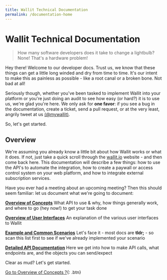 ```yaml
---
title: Wallit Technical Documentation
permalink: /documentation-home
---
```

# Wallit Technical Documentation

> How many software developers does it take to change a lightbulb?  None! That's a hardware problem!

Hey there! Welcome to our developer docs.  Trust us, we know that these things can get a little long winded and dry from
time to time.  It's our intent to make this as painless as possible - like a root canal or a broken bone. Not bad at all!

Seriously though, whether you've been tasked to implement Wallit into your platform or you're just doing an audit to 
see how easy (or hard?) it is to use us, we're glad you're here.  We only ask for **one favor**: if you see a bug in the 
documentation, create a ticket, send a pull request, or at the very least, angrily tweet at us [(@mywallit)](https://twitter.com/mywallit).

So, let's get started.

## Overview

We're assuming you already know a little bit about how Wallit works or what it does.  If not, just take a quick scroll
through the [wallit.io](https://wallit.io) website - and then come back here. This documentation will describe a few 
things: how to use the API's to automate the integration, how to create a paywall or access control system on your 
web platform, and how to integrate external subscription services.  

Have you ever had a meeting about an upcoming meeting? Then this should seem familiar: let us document what we're going to document:

**[Overview of Concepts]({{site.baseurl}}/overview-of-concepts)** What API to use & why, how things generally work, and where to go (hey now!) to get your task done

**[Overview of User Interfaces]({{site.baseurl}}/overview-of-user-interfaces)** An explanation of the various user interfaces to Wallit

**[Example and Common Scenarios]({{site.baseurl}}/common-scenarios)** Let's face it - most docs are **tldr;** - so scan this list first to see if we've already implemented your scenario

**[Detailed API Documentation]({{site.baseurl}}/api)** Here we get into how to make API calls, what endpoints are, and the objects you can send/expect

Clear as mud? Let's get started.

[Go to Overview of Concepts ?]({{site.baseurl}}/overview-of-concepts){: .btn}
